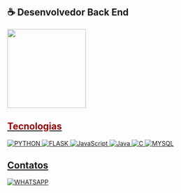 ## ☕ Desenvolvedor Back End

<div>
    <style>color = #9A0000</style>
    <a href="https://github.com/JonasDavidTR">
    <img height="180em" src="https://github-readme-stats.vercel.app/api?PAT_1=JonasDavidTR&username=JonasDavidTR&show_icons=true&theme=shadow_red"/>
</div>

## <font color="#9A0000">Tecnologias</font>

![PYTHON](https://img.shields.io/badge/Python-14354C?style=for-the-badge&logo=python&logoColor=white)
![FLASK](https://img.shields.io/badge/Flask-000000?style=for-the-badge&logo=flask&logoColor=white)
![JavaScript](https://img.shields.io/badge/JavaScript-00000F?style=for-the-badge&logo=mysql&logoColor=white)
![Java](https://img.shields.io/badge/JAVA-00000F?style=for-the-badge&logo=mysql&logoColor=white)
![C](https://img.shields.io/badge/C-00599C?style=for-the-badge&logo=c&logoColor=white)
![MYSQL](https://img.shields.io/badge/MySQL-00000F?style=for-the-badge&logo=mysql&logoColor=white)
  
## Contatos

[![WHATSAPP](https://img.shields.io/badge/WhatsApp-25D366?style=for-the-badge&logo=whatsapp&logoColor=white)](https://contate.me/JonasDavidTR)

